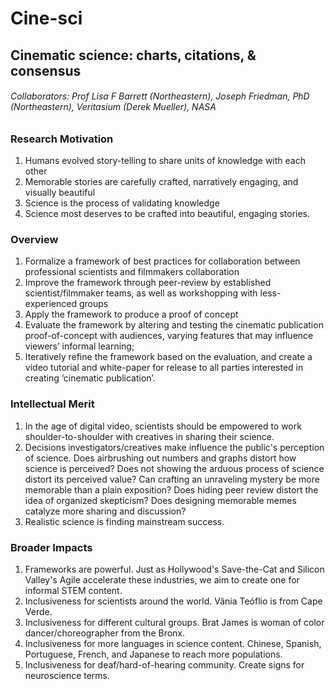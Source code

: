 # Cine-sci
## Cinematic science: charts, citations, &amp; consensus

###### Collaborators: Prof Lisa F Barrett (Northeastern), Joseph Friedman, PhD (Northeastern), Veritasium (Derek Mueller), NASA


### Research Motivation
1. Humans evolved story-telling to share units of knowledge with each other
2. Memorable stories are carefully crafted, narratively engaging, and visually beautiful
3. Science is the process of validating knowledge
4. Science most deserves to be crafted into beautiful, engaging stories.

### Overview
1. Formalize a framework of best practices for collaboration between professional scientists and filmmakers collaboration 
2. Improve the framework through peer-review by established scientist/filmmaker teams, as well as workshopping with less-experienced groups
3. Apply the framework to produce a proof of concept 
4. Evaluate the framework by altering and testing the cinematic publication proof-of-concept with audiences, varying features that may influence viewers’ informal learning; 
5. Iteratively refine the framework based on the evaluation, and create a video tutorial and white-paper for release to all parties interested in creating ‘cinematic publication’.

### Intellectual Merit
1. In the age of digital video, scientists should be empowered to work shoulder-to-shoulder with creatives in sharing their science.
2. Decisions investigators/creatives make influence the public's perception of science. Does airbrushing out numbers and graphs distort how science is perceived? Does not showing the arduous process of science distort its perceived value? Can crafting an unraveling mystery be more memorable than a plain exposition? Does hiding peer review distort the idea of organized skepticism? Does designing memorable memes catalyze more sharing and discussion?
3. Realistic science is finding mainstream success.

### Broader Impacts
1. Frameworks are powerful. Just as Hollywood's Save-the-Cat and Silicon Valley's Agile accelerate these industries, we aim to create one for informal STEM content.
2. Inclusiveness for scientists around the world. Vânia Teóflio is from Cape Verde.
3. Inclusiveness for different cultural groups. Brat James is woman of color dancer/choreographer from the Bronx.
4. Inclusiveness for more languages in science content. Chinese, Spanish, Portuguese, French, and Japanese to reach more populations.
5. Inclusiveness for deaf/hard-of-hearing community. Create signs for neuroscience terms.

